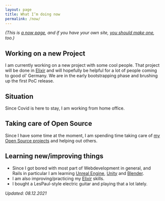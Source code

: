 ```yaml
---
layout: page
title: What I’m doing now
permalink: /now/
---
```


_(This is [a now page](https://nownownow.com/about), and if you have your own site, [you should make one](https://nownownow.com/about), too.)_

## Working on a new Project

I am currently working on a new project with some cool people. That project will be done in [Elixir](https://elixir-lang.org/) and will hopefully be helpful for a lot of people coming to good ol' Germany. We are in the early bootstrapping phase and brushing up the first PoC release.

## Situation

Since Covid is here to stay, I am working from home office.

## Taking care of Open Source

Since I have some time at the moment, I am spending time taking care of [my Open Source projects](https://github.com/Calamari) and helping out others.

## Learning new/improving things

- Since I got bored with most part of Webdevelopment in general, and Rails in particular I am learning [Unreal Engine](https://www.unrealengine.com/), [Unity](https://unity.com/) and [Blender](https://www.blender.org/).
- I am also improving/practicing my [Elixir](https://elixir-lang.org/) skills.
- I bought a LesPaul-style electric guitar and playing that a lot lately.

_Updated: 08.12.2021_
